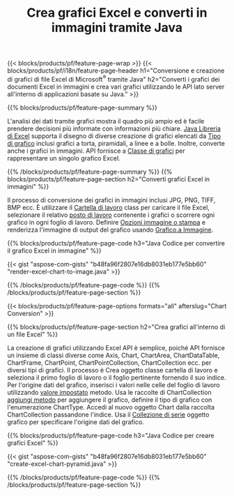﻿---
title: Crea grafici Excel e converti in immagini tramite Java
url: /it/java/chart/
description: Java codice sorgente per disegnare e convertire grafici o diagrammi in Microsoft Excel utilizzando Java Libreria. 
---
{{< blocks/products/pf/feature-page-wrap >}}
{{< blocks/products/pf/i18n/feature-page-header h1="Conversione e creazione di grafici di file Excel di Microsoft<sup>&reg;</sup> tramite Java" h2="Converti i grafici dei documenti Excel in immagini e crea vari grafici utilizzando le API lato server all\'interno di applicazioni basate su Java." >}}


{{% blocks/products/pf/feature-page-summary %}}

L'analisi dei dati tramite grafici mostra il quadro più ampio ed è facile prendere decisioni più informate con informazioni più chiare. [Java Libreria di Excel](/cells/java/) supporta il disegno di diverse creazione di grafici elencati da [Tipo di grafico](https://reference.aspose.com/cells/java/com.aspose.cells/ChartType) inclusi grafici a torta, piramidali, a linee e a bolle. Inoltre, converte anche i grafici in immagini. API fornisce a [Classe di grafici](https://reference.aspose.com/cells/java/com.aspose.cells/Chart) per rappresentare un singolo grafico Excel.

{{% /blocks/products/pf/feature-page-summary %}}
{{% blocks/products/pf/feature-page-section h2="Converti grafici Excel in immagini" %}}

Il processo di conversione dei grafici in immagini inclusi JPG, PNG, TIFF, BMP ecc. È utilizzare il [Cartella di lavoro](https://reference.aspose.com/java/cells/com.aspose.cells/workbook) class per caricare il file Excel, selezionare il relativo [posto di lavoro](https://reference.aspose.com/cells/java/com.aspose.cells/worksheet) contenente i grafici o scorrere ogni grafico in ogni foglio di lavoro. Definire [Opzioni immagine o stampa](https://reference.aspose.com/cells/java/com.aspose.cells/ImageOrPrintOptions) e renderizza l'immagine di output del grafico usando [Grafico.a Immagine](https://reference.aspose.com/cells/java/com.aspose.cells/chart#toImage(java.io.OutputStream,%20com.aspose.cells.ImageOrPrintOptions)).


{{% blocks/products/pf/feature-page-code h3="Java Codice per convertire il grafico Excel in immagine" %}}

{{< gist "aspose-com-gists" "b48fa96f2807e16db8031eb177e5bb60" "render-excel-chart-to-image.java" >}}

{{% /blocks/products/pf/feature-page-code %}}
{{% /blocks/products/pf/feature-page-section %}}

{{< blocks/products/pf/feature-page-options formats="all" afterslug="Chart Conversion" >}}


{{% blocks/products/pf/feature-page-section h2="Crea grafici all\'interno di un file Excel" %}}

La creazione di grafici utilizzando Excel API è semplice, poiché API fornisce un insieme di classi diverse come Axis, Chart, ChartArea, ChartDataTable, ChartFrame, ChartPoint, ChartPointCollection, ChartCollection ecc. per diversi tipi di grafici. Il processo è Crea oggetto classe cartella di lavoro e seleziona il primo foglio di lavoro o il foglio pertinente fornendo il suo indice. Per l'origine dati del grafico, inserisci i valori nelle celle del foglio di lavoro utilizzando [valore impostato](https://reference.aspose.com/cells/java/com.aspose.cells/cell#Value) metodo. Usa le raccolte di ChartCollection [aggiungi metodo](https://reference.aspose.com/cells/java/com.aspose.cells/chartcollection#add(int,%20int,%20int,%20int,%20int)) per aggiungere il grafico, definire il tipo di grafico con l'enumerazione ChartType. Accedi al nuovo oggetto Chart dalla raccolta ChartCollection passandone l'indice. Usa il [Collezione di serie](https://reference.aspose.com/cells/java/com.aspose.cells/SeriesCollection) oggetto grafico per specificare l'origine dati del grafico.

{{% blocks/products/pf/feature-page-code h3="Java Codice per creare grafici Excel" %}}

{{< gist "aspose-com-gists" "b48fa96f2807e16db8031eb177e5bb60" "create-excel-chart-pyramid.java" >}}

{{% /blocks/products/pf/feature-page-code %}}
{{% /blocks/products/pf/feature-page-section %}}
